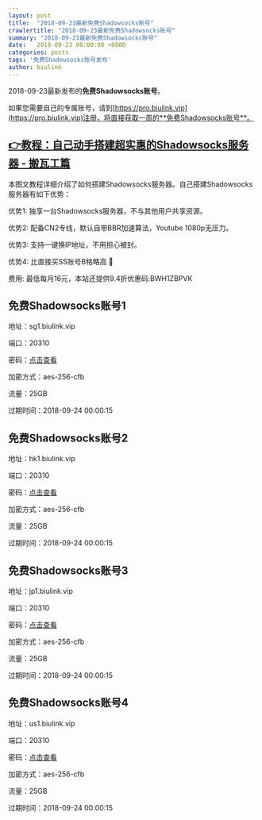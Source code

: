 ```yaml
---
layout: post
title:  "2018-09-23最新免费Shadowsocks账号"
crawlertitle: "2018-09-23最新免费Shadowsocks账号"
summary: "2018-09-23最新免费Shadowsocks账号"
date:   2018-09-23 00:00:00 +0800
categories: posts
tags: '免费Shadowsocks账号发布'
author: biulink
---
```


2018-09-23最新发布的**免费Shadowsocks账号**。

如果您需要自己的专属账号，请到[https://pro.biulink.vip](https://pro.biulink.vip)注册，将直接获取一周的**免费Shadowsocks账号**。

## [👉教程：自己动手搭建超实惠的Shadowsocks服务器 - 搬瓦工篇](https://github.com/Biulink/ShadowsocksTutorials/blob/master/%E6%95%99%E6%82%A8%E8%87%AA%E5%B7%B1%E5%8A%A8%E6%89%8B%E6%90%AD%E5%BB%BA%E8%B6%85%E5%AE%9E%E6%83%A0%E7%9A%84Shadowsocks%E6%9C%8D%E5%8A%A1%E5%99%A8%20-%20%E6%90%AC%E7%93%A6%E5%B7%A5%E7%AF%87.md)
  
  本图文教程详细介绍了如何搭建Shadowsocks服务器。自己搭建Shadowsocks服务器有如下优势：

  优势1: 独享一台Shadowsocks服务器，不与其他用户共享资源。

  优势2: 配备CN2专线，默认自带BBR加速算法，Youtube 1080p无压力。

  优势3: 支持一键换IP地址，不用担心被封。

  优势4: 比直接买SS账号B格略高 🙂

  费用: 最低每月16元，本站还提供9.4折优惠码:BWH1ZBPVK  
## 免费Shadowsocks账号1

地址：sg1.biulink.vip

端口：20310

密码：[点击查看](https://github.com/Biulink/ShadowsocksTutorials/blob/master/publish/2018-09-23%E6%9C%80%E6%96%B0%E5%85%8D%E8%B4%B9Shadowsocks%E8%B4%A6%E5%8F%B7.md)

加密方式：aes-256-cfb

流量：25GB

过期时间：2018-09-24 00:00:15

## 免费Shadowsocks账号2

地址：hk1.biulink.vip

端口：20310

密码：[点击查看](https://github.com/Biulink/ShadowsocksTutorials/blob/master/publish/2018-09-23%E6%9C%80%E6%96%B0%E5%85%8D%E8%B4%B9Shadowsocks%E8%B4%A6%E5%8F%B7.md)

加密方式：aes-256-cfb

流量：25GB

过期时间：2018-09-24 00:00:15

## 免费Shadowsocks账号3

地址：jp1.biulink.vip

端口：20310

密码：[点击查看](https://github.com/Biulink/ShadowsocksTutorials/blob/master/publish/2018-09-23%E6%9C%80%E6%96%B0%E5%85%8D%E8%B4%B9Shadowsocks%E8%B4%A6%E5%8F%B7.md)

加密方式：aes-256-cfb

流量：25GB

过期时间：2018-09-24 00:00:15

## 免费Shadowsocks账号4

地址：us1.biulink.vip

端口：20310

密码：[点击查看](https://github.com/Biulink/ShadowsocksTutorials/blob/master/publish/2018-09-23%E6%9C%80%E6%96%B0%E5%85%8D%E8%B4%B9Shadowsocks%E8%B4%A6%E5%8F%B7.md)

加密方式：aes-256-cfb

流量：25GB

过期时间：2018-09-24 00:00:15

